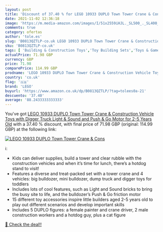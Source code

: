 ```yaml
---
layout: post
title: 'Discount of 37.40 % for LEGO 10933 DUPLO Town Tower Crane & Cons'
date: 2021-11-02 12:36:18
image: 'https://m.media-amazon.com/images/I/51x2559iHJL._SL500_._SL400_.jpg'
comments: true
category: ofertas
author: 'tole.es'
slug: 'B0813QZTLP-co.uk LEGO 10933 DUPLO Town Tower Crane & Construction...'
sku: 'B0813QZTLP-co.uk'
tags: [ 'Building & Construction Toys','Toy Building Sets','Toys & Games','Toys Store','lego', ]
actualPrice: 71.98 GBP
currency: GBP
price: 71.98
comparePrice: 114.99 GBP
prodname: 'LEGO 10933 DUPLO Town Tower Crane & Construction Vehicle Toys with Digger  Truck  Light & Sound and Push & Go Motor for 2-5 Years Old'
country: 'co.uk'
flag: '🇬🇧'
brand: 'LEGO'
buyurl: 'https://www.amazon.co.uk/dp/B0813QZTLP/?tag=tolees0a-21'
descuento: '37.40'
average: '88.2433333333333'
---
```


You've got [LEGO 10933 DUPLO Town Tower Crane & Construction Vehicle Toys with Digger  Truck  Light & Sound and Push & Go Motor for 2-5 Years Old](https://www.amazon.co.uk/dp/B0813QZTLP/?tag=tolees0a-21) with a  37.40 % discount, with final price of 71.98 GBP (original: 114.99 GBP) at the following link:

[![LEGO 10933 DUPLO Town Tower Crane & Cons](https://m.media-amazon.com/images/I/51x2559iHJL._SL500_._SL400_.jpg)](https://www.amazon.co.uk/dp/B0813QZTLP/?tag=tolees0a-21)

ℹ️:

- Kids can deliver supplies, build a tower and clear rubble with the construction vehicles and when it’s time for lunch, there’s a hotdog stand to visit!
- Features a diverse and treat-packed set with a tower crane and 4 vehicles: big bulldozer, mini bulldozer, dump truck and digger toys for toddlers
- Includes lots of cool features, such as Light and Sound bricks to bring the busy site to life, and the bulldozer’s Push & Go friction motor
- 15 different toy accessories inspire little builders aged 2-5 years old to play out different scenarios and develop important skills
- Includes 5 DUPLO figures: a female painter and crane driver, 2 male construction workers and a hotdog guy, plus a cat figure

[🛒 Check the deal!!](https://www.amazon.co.uk/dp/B0813QZTLP/?tag=tolees0a-21)
